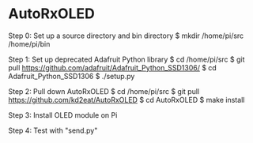 # AutoRxOLED

Step 0: Set up a source directory and bin directory
   $ mkdir /home/pi/src /home/pi/bin

Step 1: Set up deprecated Adafruit Python library
   $ cd /home/pi/src
   $ git pull https://github.com/adafruit/Adafruit_Python_SSD1306/
   $ cd Adafruit_Python_SSD1306
   $ ./setup.py

Step 2: Pull down AutoRxOLED
   $ cd /home/pi/src
   $ git pull https://github.com/kd2eat/AutoRxOLED
   $ cd AutoRxOLED
   $ make install

Step 3: Install OLED module on Pi

Step 4: Test with "send.py"
